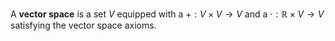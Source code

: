 A **vector space** is a set $V$ equipped with a $+:V \times V \to V$ and a $\cdot: \mathbb{R}\times V \to V$ satisfying the vector space axioms.